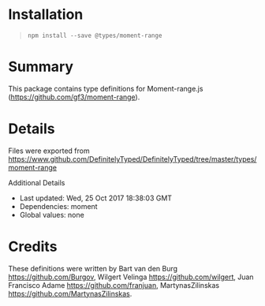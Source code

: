 # Installation
> `npm install --save @types/moment-range`

# Summary
This package contains type definitions for Moment-range.js (https://github.com/gf3/moment-range).

# Details
Files were exported from https://www.github.com/DefinitelyTyped/DefinitelyTyped/tree/master/types/moment-range

Additional Details
 * Last updated: Wed, 25 Oct 2017 18:38:03 GMT
 * Dependencies: moment
 * Global values: none

# Credits
These definitions were written by Bart van den Burg <https://github.com/Burgov>, Wilgert Velinga <https://github.com/wilgert>, Juan Francisco Adame <https://github.com/franjuan>, MartynasZilinskas <https://github.com/MartynasZilinskas>.
